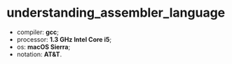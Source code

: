 # understanding_assembler_language

- compiler: __gcc__;
- processor: __1.3 GHz Intel Core i5__;
- os: __macOS Sierra__;
- notation: __AT&T__.

